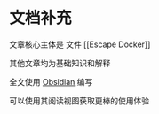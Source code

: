 # 文档补充 
文章核心主体是 文件 [[Escape Docker]]

其他文章均为基础知识和解释 

全文使用 [Obsidian](https://obsidian.md/) 编写

可以使用其阅读视图获取更棒的使用体验